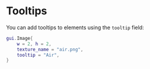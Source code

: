 # Tooltips

You can add tooltips to elements using the `tooltip` field:

```lua
gui.Image{
    w = 2, h = 2,
    texture_name = "air.png",
    tooltip = "Air",
}
```
